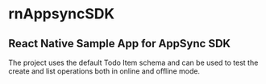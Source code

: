 # rnAppsyncSDK
## React Native Sample App for AppSync SDK

The project uses the default Todo Item schema and can be used to test the create and list operations both in online and offline mode.


